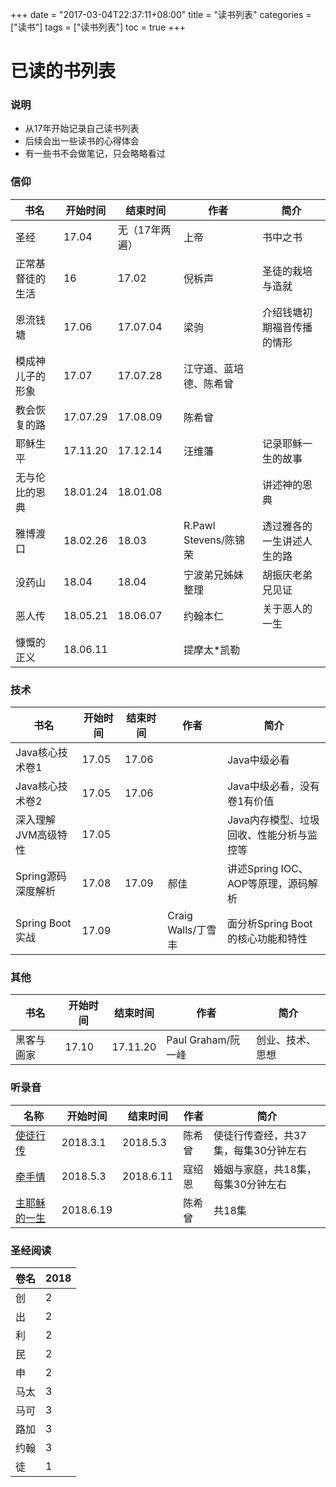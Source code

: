 +++
date = "2017-03-04T22:37:11+08:00" title = "读书列表" categories = ["读书"] tags = ["读书列表"] toc = true
+++

已读的书列表
============

### 说明

-   从17年开始记录自己读书列表
-   后续会出一些读书的心得体会
-   有一些书不会做笔记，只会略略看过

### 信仰

| 书名             | 开始时间 | 结束时间       | 作者                   | 简介                       |
| ---------------- | -------- | -------------- | ---------------------- | -------------------------- |
| 圣经             | 17.04    | 无（17年两遍） | 上帝                   | 书中之书                   |
| 正常基督徒的生活 | 16       | 17.02          | 倪柝声                 | 圣徒的栽培与造就           |
| 恩流钱塘         | 17.06    | 17.07.04       | 梁驹                   | 介绍钱塘初期福音传播的情形 |
| 模成神儿子的形象 | 17.07    | 17.07.28       | 江守道、蓝培德、陈希曾 |                            |
| 教会恢复的路     | 17.07.29 | 17.08.09       | 陈希曾                 |                            |
| 耶稣生平         | 17.11.20 | 17.12.14       | 汪维藩                 | 记录耶稣一生的故事         |
| 无与伦比的恩典   | 18.01.24 | 18.01.08       |                        | 讲述神的恩典               |
| 雅博渡口         | 18.02.26 | 18.03          | R.Pawl Stevens/陈锦荣  | 透过雅各的一生讲述人生的路 |
| 没药山           | 18.04    | 18.04          | 宁波弟兄姊妹整理       | 胡振庆老弟兄见证           |
| 恶人传           | 18.05.21 | 18.06.07       | 约翰本仁               | 关于恶人的一生             |
| 慷慨的正义       | 18.06.11 |                | 提摩太*凯勒            |                            |

### 技术

| 书名            | 开始时间  | 结束时间  | 作者              | 简介                       |
| ------------- | ----- | ----- | --------------- | ------------------------ |
| Java核心技术卷1    | 17.05 | 17.06 |                 | Java中级必看                 |
| Java核心技术卷2    | 17.05 | 17.06 |                 | Java中级必看，没有卷1有价值         |
| 深入理解JVM高级特性   | 17.05 |       |                 | Java内存模型、垃圾回收、性能分析与监控等   |
| Spring源码深度解析  | 17.08 | 17.09 | 郝佳              | 讲述Spring IOC、AOP等原理，源码解析 |
| Spring Boot实战 | 17.09 |       | Craig Walls/丁雪丰 | 面分析Spring Boot的核心功能和特性   |

### 其他

| 书名       | 开始时间 | 结束时间 | 作者               | 简介             |
| ---------- | -------- | -------- | ------------------ | ---------------- |
| 黑客与画家 | 17.10    | 17.11.20 | Paul Graham/阮一峰 | 创业、技术、思想 |

### 听录音

| 名称                                                         | 开始时间  | 结束时间  | 作者   | 简介                                 |
| ------------------------------------------------------------ | --------- | --------- | ------ | ------------------------------------ |
| [使徒行传](https://www.fuyin.tv/content/view/movid/2417/)    | 2018.3.1  | 2018.5.3  | 陈希曾 | 使徒行传查经，共37集，每集30分钟左右 |
| [牵手情](https://www.fuyin.tv/content/view/movid/268/)       | 2018.5.3  | 2018.6.11 | 寇绍恩 | 婚姻与家庭，共18集，每集30分钟左右   |
| [主耶稣的一生](https://www.fuyin.tv/content/view/movid/2059/) | 2018.6.19 |           | 陈希曾 | 共18集                               |

### 圣经阅读

| 卷名 | 2018 |
| ---- | ---- |
| 创   | 2    |
| 出   | 2    |
| 利   | 2    |
| 民   | 2    |
| 申   | 2    |
| 马太 | 3    |
| 马可 | 3    |
| 路加 | 3    |
| 约翰 | 3    |
| 徒   | 1    |

### 